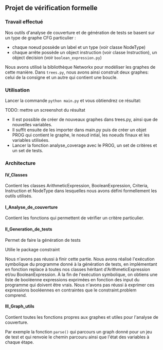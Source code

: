 ## Projet de vérification formelle

### Travail effectué
Nos outils d'analyse de couverture et de génération de tests se basent sur un type de graphe CFG particulier :
* chaque noeud possède un label et un type (voir classe NodeType)
* chaque arrête possède un object instruction (voir classe Instruction), un object decision (voir ```boolean_expression.py```)

Nous avons utilisé la bibliothèque Networkx pour modéliser les graphes de cette manière.
Dans ```trees.py```, nous avons ainsi construit deux graphes: celui de la consigne et un autre qui contient une boucle.

### Utilisation

Lancer la commande ```python main.py``` et vous obtiendrez ce résultat:

TODO: mettre un screenshot du résultat

* Il est possible de créer de nouveaux graphes dans trees.py, ainsi que de nouvelles variables.
* Il suffit ensuite de les importer dans main.py puis de créer un objet PROG qui contient le graphe, le noeud intial, les noeuds finaux et les variables utilisées.
* Lancer la fonction analyse_coverage avec le PROG, un set de critères et un set de tests.

### Architecture

#### IV\_Classes

Contient les classes ArithmeticExpression, BooleanExpression, Criteria, Instruction et NodeType dans lesquelles nous avons défini formellement les outils utilisés.

#### I\_Analyse\_de\_couverture

Contient les fonctions qui permettent de vérifier un critère particulier.

#### II\_Generation\_de\_tests

Permet de faire la génération de tests

Utilie le package constraint

Nous n'avons pas réussi à finir cette partie. Nous avons réalisé l'exécution symbolique du programme donné à la génération de tests, en implémentant en fonction replace à toutes nos classes héritant d'ArithmeticExpression et/ou BooleanExpression.
À la fin de l'exécution symbolique, on obtiens une liste de booléenne expressions exprimées en fonction des input du programme qui doivent être vrais. Nous n'avons pas réussi à exprimer ces expressions booléennes en contraintes que le constraint.problem comprend. 

#### III\_Graph\_utils

Contient toutes les fonctions propres aux graphes et utiles pour l'analyse de couverture.

Par exemple la fonction ```parse()``` qui parcours un graph donné pour un jeu de test et qui renvoie le chemin parcouru ainsi que l'état des variables à chaque étape.
